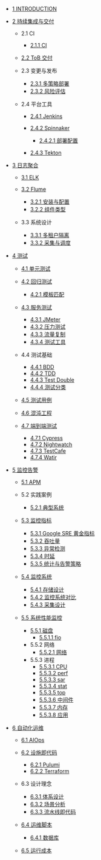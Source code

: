   - [1 INTRODUCTION](/INTRODUCTION.md)
  - [2 持续集成与交付](/持续集成与交付/README.md)
    - 2.1 CI
      - [2.1.1 CI](/持续集成与交付/CI/CI.md)
    - [2.2 ToB 交付](/持续集成与交付/ToB%20交付/README.md)
      
    - 2.3 变更与发布
      - [2.3.1 多策略部署](/持续集成与交付/变更与发布/多策略部署.md)
      - [2.3.2 风险评估](/持续集成与交付/变更与发布/风险评估.md)
    - 2.4 平台工具
      - [2.4.1 Jenkins](/持续集成与交付/平台工具/Jenkins/README.md)
        
      - [2.4.2 Spinnaker](/持续集成与交付/平台工具/Spinnaker/README.md)
        - [2.4.2.1 部署配置](/持续集成与交付/平台工具/Spinnaker/部署配置.md)
      - [2.4.3 Tekton](/持续集成与交付/平台工具/Tekton/README.md)
        
  - [3 日志聚合](/日志聚合/README.md)
    - [3.1 ELK](/日志聚合/ELK/README.md)
      
    - [3.2 Flume](/日志聚合/Flume/README.md)
      - [3.2.1 安装与配置](/日志聚合/Flume/安装与配置.md)
      - [3.2.2 组件类型](/日志聚合/Flume/组件类型.md)
    - 3.3 系统设计
      - [3.3.1 多租户隔离](/日志聚合/系统设计/多租户隔离.md)
      - [3.3.2 采集与调度](/日志聚合/系统设计/采集与调度.md)
  - [4 测试](/测试/README.md)
    - [4.1 单元测试](/测试/单元测试/README.md)
      
    - [4.2 回归测试](/测试/回归测试/README.md)
      - [4.2.1 模板匹配](/测试/回归测试/模板匹配.md)
    - [4.3 服务测试](/测试/服务测试/README.md)
      - [4.3.1 JMeter](/测试/服务测试/JMeter.md)
      - [4.3.2 压力测试](/测试/服务测试/压力测试.md)
      - [4.3.3 流量复制](/测试/服务测试/流量复制.md)
      - [4.3.4 测试工具](/测试/服务测试/测试工具.md)
    - 4.4 测试基础
      - [4.4.1 BDD](/测试/测试基础/BDD.md)
      - [4.4.2 TDD](/测试/测试基础/TDD.md)
      - [4.4.3 Test Double](/测试/测试基础/Test%20Double.md)
      - [4.4.4 测试分类](/测试/测试基础/测试分类.md)
    - [4.5 测试用例](/测试/测试用例/README.md)
      
    - [4.6 混沌工程](/测试/混沌工程/README.md)
      
    - [4.7 端到端测试](/测试/端到端测试/README.md)
      - [4.7.1 Cypress](/测试/端到端测试/Cypress.md)
      - [4.7.2 Nightwatch](/测试/端到端测试/Nightwatch.md)
      - [4.7.3 TestCafe](/测试/端到端测试/TestCafe.md)
      - [4.7.4 Watir](/测试/端到端测试/Watir.md)
  - [5 监控告警](/监控告警/README.md)
    - [5.1 APM](/监控告警/APM/README.md)
      
    - 5.2 实践案例
      - [5.2.1 典型系统](/监控告警/实践案例/典型系统.md)
    - [5.3 监控指标](/监控告警/监控指标/README.md)
      - [5.3.1 Google SRE 黄金指标](/监控告警/监控指标/Google%20SRE%20黄金指标.md)
      - [5.3.2 吞吐量](/监控告警/监控指标/吞吐量.md)
      - [5.3.3 异常检测](/监控告警/监控指标/异常检测.md)
      - [5.3.4 时延](/监控告警/监控指标/时延.md)
      - [5.3.5 统计与告警策略](/监控告警/监控指标/统计与告警策略.md)
    - [5.4 监控系统](/监控告警/监控系统/README.md)
      - [5.4.1 存储设计](/监控告警/监控系统/存储设计.md)
      - [5.4.2 监控系统对比](/监控告警/监控系统/监控系统对比.md)
      - [5.4.3 采集设计](/监控告警/监控系统/采集设计.md)
    - [5.5 系统性能监控](/监控告警/系统性能监控/README.md)
      - [5.5.1 磁盘](/监控告警/系统性能监控/磁盘/README.md)
        - [5.5.1.1 fio](/监控告警/系统性能监控/磁盘/fio.md)
      - 5.5.2 网络
        - [5.5.2.1 网络](/监控告警/系统性能监控/网络/网络.md)
      - 5.5.3 进程
        - [5.5.3.1 CPU](/监控告警/系统性能监控/进程/CPU.md)
        - [5.5.3.2 perf](/监控告警/系统性能监控/进程/perf.md)
        - [5.5.3.3 sar](/监控告警/系统性能监控/进程/sar.md)
        - [5.5.3.4 stat](/监控告警/系统性能监控/进程/stat.md)
        - [5.5.3.5 top](/监控告警/系统性能监控/进程/top.md)
        - [5.5.3.6 中间件](/监控告警/系统性能监控/进程/中间件.md)
        - [5.5.3.7 内存](/监控告警/系统性能监控/进程/内存.md)
        - [5.5.3.8 应用](/监控告警/系统性能监控/进程/应用.md)
  - [6 自动化运维](/自动化运维/README.md)
    - [6.1 AIOps](/自动化运维/AIOps/README.md)
      
    - [6.2 设施即代码](/自动化运维/设施即代码/README.md)
      - [6.2.1 Pulumi](/自动化运维/设施即代码/Pulumi.md)
      - [6.2.2 Terraform](/自动化运维/设施即代码/Terraform.md)
    - 6.3 设计理念
      - [6.3.1 体系设计](/自动化运维/设计理念/体系设计.md)
      - [6.3.2 场景分析](/自动化运维/设计理念/场景分析.md)
      - [6.3.3 流水线即代码](/自动化运维/设计理念/流水线即代码.md)
    - [6.4 运维脚本](/自动化运维/运维脚本/README.md)
      - [6.4.1 数据库](/自动化运维/运维脚本/数据库.md)
    - [6.5 运行成本](/自动化运维/运行成本/README.md)
      